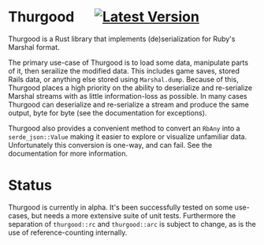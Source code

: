 # Thurgood &emsp; [![Latest Version]][crates.io]

[Latest Version]: https://img.shields.io/crates/v/thurgood.svg
[crates.io]: https://crates.io/crates/thurgood

Thurgood is a Rust library that implements (de)serialization for Ruby's Marshal format.

The primary use-case of Thurgood is to load some data, manipulate parts of it, then serailize
the modified data. This includes game saves, stored Rails data, or anything else stored
using `Marshal.dump`. Because of this, Thurgood places a high priority on the ability to
deserialize and re-serialize Marshal streams with as little information-loss as possible.
In many cases Thurgood can deserialize and re-serialize a stream and produce the same output,
byte for byte (see the documentation for exceptions).

Thurgood also provides a convenient method to convert an `RbAny` into a `serde_json::Value`
making it easier to explore or visualize unfamiliar data. Unfortunately this conversion is
one-way, and can fail. See the documentation for more information.

# Status
Thurgood is currently in alpha. It's been successfully tested on some use-cases, but needs
a more extensive suite of unit tests. Furthermore the separation of `thurgood::rc` and
`thurgood::arc` is subject to change, as is the use of reference-counting internally.

